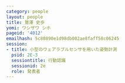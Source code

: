 ```yaml
---
category: people
layout: people
title: 鷲澤 史歩
yomi: ワシザワ シホ
pageid: '4012'
emailhash: 5c80890e1d98db002ae8faff58c06245
session:
- title: 小型のウェアラブルセンサを用いた姿勢計測
  psid: 2E-3
  sessiontitle: 行動認識
  sessionid: 2e
  role: 発表者
---
```

